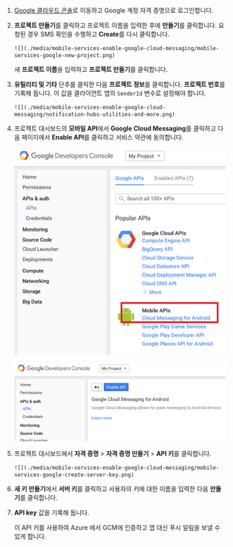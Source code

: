 
1. [Google 클라우드 콘솔](https://console.developers.google.com/project)로 이동하고 Google 계정 자격 증명으로 로그인합니다. 
2. **프로젝트 만들기**를 클릭하고 프로젝트 이름을 입력한 후에 **만들기**를 클릭합니다. 요청된 경우 SMS 확인을 수행하고 **Create**를 다시 클릭합니다.
   
       ![](./media/mobile-services-enable-google-cloud-messaging/mobile-services-google-new-project.png)
   
     새 **프로젝트 이름**을 입력하고 **프로젝트 만들기**를 클릭합니다.
3. **유틸리티 및 기타** 단추를 클릭한 다음 **프로젝트 정보**를 클릭합니다. **프로젝트 번호**를 기록해 둡니다. 이 값을 클라이언트 앱의 `SenderId` 변수로 설정해야 합니다.
   
       ![](./media/mobile-services-enable-google-cloud-messaging/notification-hubs-utilities-and-more.png)
4. 프로젝트 대시보드의 **모바일 API**에서 **Google Cloud Messaging**를 클릭하고 다음 페이지에서 **Enable API**를 클릭하고 서비스 약관에 동의합니다.
   
    ![GCM 사용 설정](./media/mobile-services-enable-google-cloud-messaging/enable-GCM.png)
   
    ![GCM 사용 설정](./media/mobile-services-enable-google-cloud-messaging/enable-gcm-2.png)
5. 프로젝트 대시보드에서 **자격 증명** > **자격 증명 만들기** > **API 키**를 클릭합니다.
   
       ![](./media/mobile-services-enable-google-cloud-messaging/mobile-services-google-create-server-key.png)
6. **새 키 만들기**에서 **서버 키**를 클릭하고 사용자의 키에 대한 이름을 입력한 다음 **만들기**를 클릭합니다.
7. **API key** 값을 기록해 둡니다.
   
    이 API 키를 사용하여 Azure 에서 GCM에 인증하고 앱 대신 푸시 알림을 보낼 수 있게 합니다.

<!---HONumber=AcomDC_0608_2016-->